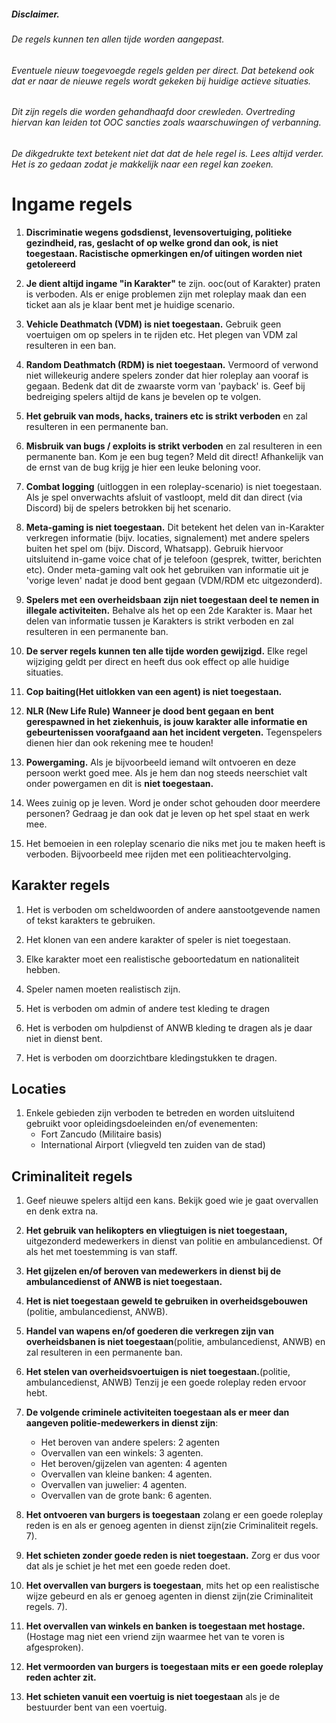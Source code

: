 ##### Disclaimer.

###### De regels kunnen ten allen tijde worden aangepast.

###### Eventuele nieuw toegevoegde regels gelden per direct. Dat betekend ook dat er naar de nieuwe regels wordt gekeken bij huidige actieve situaties.

###### Dit zijn regels die worden gehandhaafd door crewleden. Overtreding hiervan kan leiden tot OOC sancties zoals waarschuwingen of verbanning.

###### De dikgedrukte text betekent niet dat dat de hele regel is. Lees altijd verder. Het is zo gedaan zodat je makkelijk naar een regel kan zoeken.

# Ingame regels

1. **Discriminatie wegens godsdienst, levensovertuiging, politieke gezindheid, ras, geslacht of op welke grond dan ook, is niet toegestaan. Racistische opmerkingen en/of uitingen worden niet getolereerd**

1. **Je dient altijd ingame "in Karakter"** te zijn. ooc(out of Karakter) praten is verboden. Als er enige problemen zijn met roleplay maak dan een ticket aan als je klaar bent met je huidige scenario.

1. **Vehicle Deathmatch (VDM) is niet toegestaan.** Gebruik geen voertuigen om op spelers in te rijden etc. Het plegen van VDM zal resulteren in een ban.

1. **Random Deathmatch (RDM) is niet toegestaan.** Vermoord of verwond niet willekeurig andere spelers zonder dat hier roleplay aan vooraf is gegaan. Bedenk dat dit de zwaarste vorm van 'payback' is. Geef bij bedreiging spelers altijd de kans je bevelen op te volgen.

1. **Het gebruik van mods, hacks, trainers etc is strikt verboden** en zal resulteren in een permanente ban.

1. **Misbruik van bugs / exploits is strikt verboden** en zal resulteren in een permanente ban. Kom je een bug tegen? Meld dit direct! Afhankelijk van de ernst van de bug krijg je hier een leuke beloning voor.

1. **Combat logging** (uitloggen in een roleplay-scenario) is niet toegestaan. Als je spel onverwachts afsluit of vastloopt, meld dit dan direct (via Discord) bij de spelers betrokken bij het scenario.

1. **Meta-gaming is niet toegestaan.** Dit betekent het delen van in-Karakter verkregen informatie (bijv. locaties, signalement) met andere spelers buiten het spel om (bijv. Discord, Whatsapp). Gebruik hiervoor uitsluitend in-game voice chat of je telefoon (gesprek, twitter, berichten etc). Onder meta-gaming valt ook het gebruiken van informatie uit je 'vorige leven' nadat je dood bent gegaan (VDM/RDM etc uitgezonderd).

1. **Spelers met een overheidsbaan zijn niet toegestaan deel te nemen in illegale activiteiten.** Behalve als het op een 2de Karakter is. Maar het delen van informatie tussen je Karakters is strikt verboden en zal resulteren in een permanente ban.

1. **De server regels kunnen ten alle tijde worden gewijzigd.** Elke regel wijziging geldt per direct en heeft dus ook effect op alle huidige situaties.

1. **Cop baiting(Het uitlokken van een agent) is niet toegestaan.**

1. **NLR (New Life Rule) Wanneer je dood bent gegaan en bent gerespawned in het ziekenhuis, is jouw karakter alle informatie en gebeurtenissen voorafgaand aan het incident vergeten.** Tegenspelers dienen hier dan ook rekening mee te houden!

1. **Powergaming.** Als je bijvoorbeeld iemand wilt ontvoeren en deze persoon werkt goed mee. Als je hem dan nog steeds neerschiet valt onder powergamen en dit is **niet toegestaan.**

1. Wees zuinig op je leven. Word je onder schot gehouden door meerdere personen? Gedraag je dan ook dat je leven op het spel staat en werk mee.

1. Het bemoeien in een roleplay scenario die niks met jou te maken heeft is verboden. Bijvoorbeeld mee rijden met een politieachtervolging.

## Karakter regels

1. Het is verboden om scheldwoorden of andere aanstootgevende namen of tekst karakters te gebruiken.

1. Het klonen van een andere karakter of speler is niet toegestaan.

1. Elke karakter moet een realistische geboortedatum en nationaliteit hebben.

1. Speler namen moeten realistisch zijn.

1. Het is verboden om admin of andere test kleding te dragen

1. Het is verboden om hulpdienst of ANWB kleding te dragen als je daar niet in dienst bent.

1. Het is verboden om doorzichtbare kledingstukken te dragen.

## Locaties

1. Enkele gebieden zijn verboden te betreden en worden uitsluitend gebruikt voor opleidingsdoeleinden en/of evenementen:
   - Fort Zancudo (Militaire basis)
   - International Airport (vliegveld ten zuiden van de stad)

## Criminaliteit regels

1. Geef nieuwe spelers altijd een kans. Bekijk goed wie je gaat overvallen en denk extra na.

1. **Het gebruik van helikopters en vliegtuigen is niet toegestaan,** uitgezonderd medewerkers in dienst van politie en ambulancedienst. Of als het met toestemming is van staff.

1. **Het gijzelen en/of beroven van medewerkers in dienst bij de ambulancedienst of ANWB is niet toegestaan.**

1. **Het is niet toegestaan geweld te gebruiken in overheidsgebouwen** (politie, ambulancedienst, ANWB).

1. **Handel van wapens en/of goederen die verkregen zijn van overheidsbanen is niet toegestaan**(politie, ambulancedienst, ANWB) en zal resulteren in een permanente ban.

1. **Het stelen van overheidsvoertuigen is niet toegestaan.**(politie, ambulancedienst, ANWB) Tenzij je een goede roleplay reden ervoor hebt.

1. **De volgende criminele activiteiten toegestaan als er meer dan aangeven politie-medewerkers in dienst zijn**:

   - Het beroven van andere spelers: 2 agenten
   - Overvallen van een winkels: 3 agenten.
   - Het beroven/gijzelen van agenten: 4 agenten
   - Overvallen van kleine banken: 4 agenten.
   - Overvallen van juwelier: 4 agenten.
   - Overvallen van de grote bank: 6 agenten.

1. **Het ontvoeren van burgers is toegestaan** zolang er een goede roleplay reden is en als er genoeg agenten in dienst zijn(zie Criminaliteit regels. 7).

1. **Het schieten zonder goede reden is niet toegestaan.** Zorg er dus voor dat als je schiet je het met een goede reden doet.

1. **Het overvallen van burgers is toegestaan**, mits het op een realistische wijze gebeurd en als er genoeg agenten in dienst zijn(zie Criminaliteit regels. 7).

1. **Het overvallen van winkels en banken is toegestaan met hostage.** (Hostage mag niet een vriend zijn waarmee het van te voren is afgesproken).

1. **Het vermoorden van burgers is toegestaan mits er een goede roleplay reden achter zit.**

1. **Het schieten vanuit een voertuig is niet toegestaan** als je de bestuurder bent van een voertuig.

